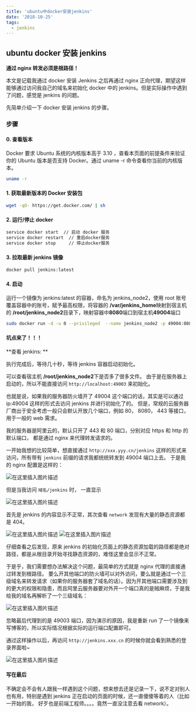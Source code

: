 ```yaml
---
title: 'ubuntu中docker安装jenkins'
date: '2018-10-25'
tags:
  - jenkins
---
```


## ubuntu docker 安装 jenkins

**通过 nginx 转发必须是根路径！**

本文是记载我通过 docker 安装 Jenkins 之后再通过 nginx 正向代理，期望这样能够通过访问我自己的域名来初始化 docker 中的 jenkins。但是实际操作中遇到了问题，感觉是 jenkins 的问题。

先简单介绍一下 docker 安装 jenkins 的步骤。

### 步骤

#### 0. 查看版本

Docker 要求 Ubuntu 系统的内核版本高于 3.10 ，查看本页面的前提条件来验证你的 Ubuntu 版本是否支持 Docker。通过 uname -r 命令查看你当前的内核版本。

```bash
uname -r
```

#### 1. 获取最新版本的 Docker 安装包

```bash
wget -qO- https://get.docker.com/ | sh
```

#### 2. 运行/停止 docker

```bash
service docker start  // 启动 docker 服务
service docker restart  // 重启docker服务
service docker stop     // 停止docker服务
```

#### 3. 拉取最新 jenkins 镜像

```bash
docker pull jenkins:latest
```

#### 4. 启动

运行一个镜像为 jenkins:latest 的容器，命名为 jenkins_node2，使用 root 账号覆盖容器中的账号，赋予最高权限，将容器的 **/var/jenkins_home**映射到宿主机的 **/root/jenkins_node2**目录下，映射容器中**8080**端口到宿主机**49004**端口

```bash
sudo docker run -d -u 0 --privileged  --name jenkins_node2 -p 49004:8080 -v /root/jenkins_node2:/var/jenkins_home jenkins:latest
```

#### 坑点来了！！！

**查看 jenkins: **

执行完成后，等待几十秒，等待 jenkins 容器启动初始化。

可以查看宿主机 **/root/jenkins_node2**下是否多了很多文件。 由于是在服务器上启动的，所以不能直接访问 `http://localhost:49003` 来初始化。

也就是说，如果我的服务器防火墙开了 49004 这个端口的话，其实是可以通过 ip:49004 这样的形式去访问 jenkins 并进行初始化了的。 但是，常规的云服务器厂商出于安全考虑一般只会默认开放几个端口，例如 80， 8080， 443 等接口，用于一般的 web 需求。

我的服务器是阿里云的，默认只开了 443 和 80 端口，分别对应 https 和 http 的默认端口， 都是通过 nginx 来代理转发请求的。

一开始我想的比较简单，想直接通过 `http://xxx.yyy.cn/jenkins` 这样的形式来访问，所有带有 `jenkins` 前缀的请求我都统统转发到 49004 端口上去。 于是我的 nginx 配置是这样的：

![在这里插入图片描述](https://img-blog.csdnimg.cn/20190410004238549.png)

但是当我访问 `域名/jenkins` 时， 一直显示

![在这里插入图片描述](https://img-blog.csdnimg.cn/20190410004306596.png)

首先是 jenkins 的内容显示不正常，其次查看 `network` 发现有大量的静态资源都是 404。

![在这里插入图片描述](https://img-blog.csdnimg.cn/20190410004326636.png)
![在这里插入图片描述](https://img-blog.csdnimg.cn/20190410004348541.png)

仔细查看之后发现，原来 jenkins 的初始化页面上的静态资源加载的路径都是绝对路径，都是从根目录开始寻找静态资源的，难怪这里会显示不正常。

于是乎，我们需要想办法解决这个问题，最简单的方式就是 nginx 代理的直接通过转发到根路径。 要么开其他端口的防火墙可以对外访问，要么就是通过一个三级域名来转发请求（如果你的服务器套了域名的话）。因为开其他端口需要涉及到的更大的权限和隐患，而且阿里云服务器要对外开一个端口真的是贼麻烦，于是我给我的域名再解析了一个三级域名：

![在这里插入图片描述](https://img-blog.csdnimg.cn/20190410004404439.png)

忽略最后代理到的是 49003 端口，因为演示的原因，我是重新 run 了一个镜像来写博客的，所以实际情况根据实际的运行端口配置即可。

通过这样操作以后，再访问 `http://jenkins.xxx.cn` 的时候你就会看到熟悉的登录界面啦~

![在这里插入图片描述](https://img-blog.csdnimg.cn/20190410004445924.png)

#### 写在最后

不确定会不会有人跟我一样遇到这个问题，想来想去还是记录一下，说不定对别人也有用，特别是遇到 jenkins 正在启动的页面的时候，还一直傻傻等着的人（比如一开始的我， 好歹也是前端工程师。。。。竟然一直没注意去看 network）。
